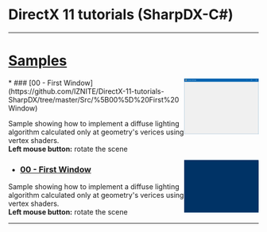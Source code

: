 # DirectX 11 tutorials (SharpDX-C#)


<hr>

# [Samples](./Samples/Source%20Files/)

<img src="/IMG/01.PNG" width="150px" align="right">
* ### [00 - First Window](https://github.com/IZNITE/DirectX-11-tutorials-SharpDX/tree/master/Src/%5B00%5D%20First%20Window)

Sample showing how to implement a diffuse lighting algorithm calculated only at geometry's verices using vertex shaders.<br>
<b>Left mouse button:</b> rotate the scene

<img src="/IMG/02.PNG" width="150px" align="right">

* ### [00 - First Window](./Samples/Source%20Files/11%20Lighting/01-Rendering_a_geometry_with_vertex_diffuse_lighting/main.cpp)

Sample showing how to implement a diffuse lighting algorithm calculated only at geometry's verices using vertex shaders.<br>
<b>Left mouse button:</b> rotate the scene


<hr>
